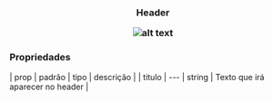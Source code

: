 <h3 align="center">Header</p> 

![alt text](https://raw.githubusercontent.com/vitoralvesdev/react-native-componentes/header/prints/Header.jpeg)

### Propriedades 
| prop | padrão | tipo | descrição |
| titulo | --- | string | Texto que irá aparecer no header |